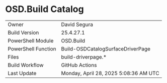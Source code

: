 ﻿# OSD.Build Catalog

| | |
|-|-|
| Owner | David Segura |
| Build Version | 25.4.27.1 |
| PowerShell Module | OSD.Build |
| PowerShell Function | Build-OSDCatalogSurfaceDriverPage |
| Files | build-driverpage.* |
| Build Workflow | GitHub Actions |
| Last Update | Monday, April 28, 2025 5:08:36 AM UTC |
